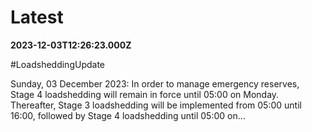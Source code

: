 # Latest

**2023-12-03T12:26:23.000Z**

\#LoadsheddingUpdate 

Sunday, 03 December 2023: In order to manage emergency reserves, Stage 4 loadshedding will remain in force until 05:00 on Monday.   Thereafter, Stage 3 loadshedding will be implemented from 05:00 until 16:00, followed by Stage 4 loadshedding until 05:00 on…
